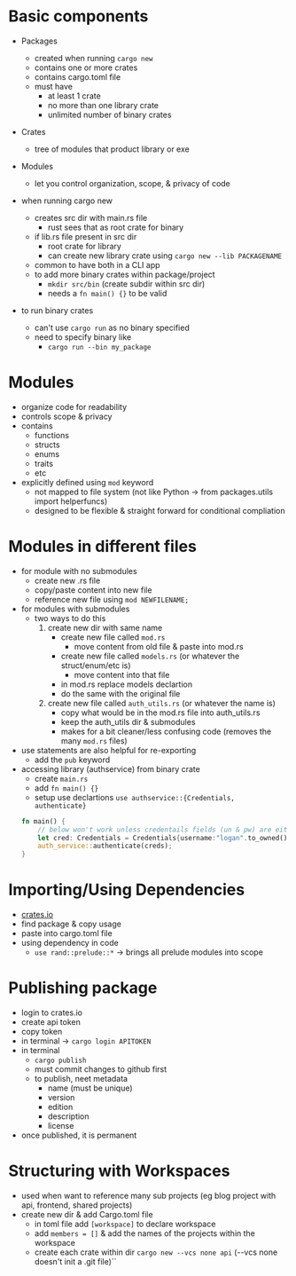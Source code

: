 # Basic components
- Packages
    - created when running `cargo new`
    - contains one or more crates
    - contains cargo.toml file
    - must have
        - at least 1 crate
        - no more than one library crate
        - unlimited number of binary crates
- Crates
    - tree of modules that product library or exe
- Modules
    - let you control organization, scope, & privacy of code

- when running cargo new
    - creates src dir with main.rs file
        - rust sees that as root crate for binary
    - if lib.rs file present in src dir
        - root crate for library
        - can create new library crate using `cargo new --lib PACKAGENAME`
    - common to have both in a CLI app
    - to add more binary crates within package/project
        - `mkdir src/bin` (create subdir within src dir)
        - needs a `fn main() {}` to be valid

- to run binary crates
    - can't use `cargo run` as no binary specified
    - need to specify binary like
        - `cargo run --bin my_package`

# Modules
- organize code for readability
- controls scope & privacy
- contains
    - functions
    - structs
    - enums
    - traits
    - etc
- explicitly defined using `mod` keyword
    - not mapped to file system (not like Python -> from packages.utils import helperfuncs)
    - designed to be flexible & straight forward for conditional compliation

# Modules in different files
- for module with no submodules
    - create new .rs file
    - copy/paste content into new file
    - reference new file using `mod NEWFILENAME;`
- for modules with submodules
    - two ways to do this
        1. create new dir with same name
            - create new file called `mod.rs`
                - move content from old file & paste into mod.rs
            - create new file called `models.rs` (or whatever the struct/enum/etc is)
                - move content into that file
            - in mod.rs replace models declartion 
            - do the same with the original file
        2. create new file called `auth_utils.rs` (or whatever the name is)
            - copy what would be in the mod.rs file into auth_utils.rs
            - keep the auth_utils dir & submodules
            - makes for a bit cleaner/less confusing code (removes the many `mod.rs` files)
- use statements are also helpful for re-exporting
    - add the `pub` keyword
- accessing library (authservice) from binary crate
    - create `main.rs`
    - add `fn main() {}`
    - setup use declartions `use authservice::{Credentials, authenticate}`
    ```rust
    fn main() {
        // below won't work unless credentails fields (un & pw) are either declared pub or impl new() block set
        let cred: Credentials = Credentials{username:"logan".to_owned(),password:"123".to_owned()};
        auth_service::authenticate(creds);
    }
    ```

# Importing/Using Dependencies
- [crates.io](https://crates.io)
- find package & copy usage
- paste into cargo.toml file
- using dependency in code
    - `use rand::prelude::*` -> brings all prelude modules into scope

# Publishing package
- login to crates.io
- create api token
- copy token
- in terminal -> `cargo login APITOKEN`
- in terminal
    - `cargo publish`
    - must commit changes to github first
    - to publish, neet metadata
        - name (must be unique)
        - version
        - edition
        - description
        - license
- once published, it is permanent

# Structuring with Workspaces
- used when want to reference many sub projects (eg blog project with api, frontend, shared projects)
- create new dir & add Cargo.toml file
    - in toml file add `[workspace]` to declare workspace
    - add `members = []` & add the names of the projects within the workspace
    - create each crate within dir `cargo new --vcs none api` (--vcs none doesn't init a .git file)``